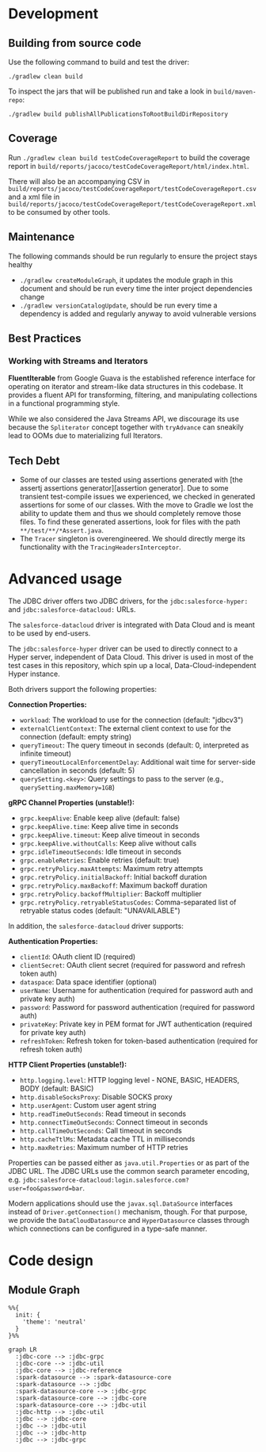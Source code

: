 # Development

## Building from source code

Use the following command to build and test the driver:

```shell
./gradlew clean build
```

To inspect the jars that will be published run and take a look in `build/maven-repo`:

```shell
./gradlew build publishAllPublicationsToRootBuildDirRepository
```

## Coverage

Run `./gradlew clean build testCodeCoverageReport` to build the coverage report in `build/reports/jacoco/testCodeCoverageReport/html/index.html`.

There will also be an accompanying CSV in `build/reports/jacoco/testCodeCoverageReport/testCodeCoverageReport.csv` and a xml file in `build/reports/jacoco/testCodeCoverageReport/testCodeCoverageReport.xml` to be consumed by other tools.

## Maintenance

The following commands should be run regularly to ensure the project stays healthy
- `./gradlew createModuleGraph`, it updates the module graph in this document and should be run every time the inter project dependencies change
- `./gradlew versionCatalogUpdate`, should be run every time a dependency is added and regularly anyway to avoid vulnerable versions

## Best Practices

### Working with Streams and Iterators

**FluentIterable** from Google Guava is the established reference interface for operating on iterator and stream-like data structures in this codebase. It provides a fluent API for transforming, filtering, and manipulating collections in a functional programming style.

While we also considered the Java Streams API, we discourage its use because the `Spliterator` concept together with `tryAdvance` can sneakily lead to OOMs due to materializing full Iterators.

## Tech Debt

- Some of our classes are tested using assertions generated with [the assertj assertions generator][assertion generator]. Due to some transient test-compile issues we experienced, we checked in generated assertions for some of our classes. With the move to Gradle we lost the ability to update them and thus we should completely remove those files. To find these generated assertions, look for files with the path `**/test/**/*Assert.java`.
- The `Tracer` singleton is overengineered. We should directly merge its functionality with the `TracingHeadersInterceptor`.

# Advanced usage

The JDBC driver offers two JDBC drivers, for the `jdbc:salesforce-hyper:`
and `jdbc:salesforce-datacloud:` URLs.

The `salesforce-datacloud` driver is integrated with Data Cloud and is meant
to be used by end-users.

The `jdbc:salesforce-hyper` driver can be used to directly connect to a Hyper
server, independent of Data Cloud. This driver is used in most of the test cases
in this repository, which spin up a local, Data-Cloud-independent Hyper instance.

Both drivers support the following properties:

**Connection Properties:**
- `workload`: The workload to use for the connection (default: "jdbcv3")
- `externalClientContext`: The external client context to use for the connection (default: empty string)
- `queryTimeout`: The query timeout in seconds (default: 0, interpreted as infinite timeout)
- `queryTimeoutLocalEnforcementDelay`: Additional wait time for server-side cancellation in seconds (default: 5)
- `querySetting.<key>`: Query settings to pass to the server (e.g., `querySetting.maxMemory=1GB`)

**gRPC Channel Properties (unstable!):**
- `grpc.keepAlive`: Enable keep alive (default: false)
- `grpc.keepAlive.time`: Keep alive time in seconds
- `grpc.keepAlive.timeout`: Keep alive timeout in seconds
- `grpc.keepAlive.withoutCalls`: Keep alive without calls
- `grpc.idleTimeoutSeconds`: Idle timeout in seconds
- `grpc.enableRetries`: Enable retries (default: true)
- `grpc.retryPolicy.maxAttempts`: Maximum retry attempts
- `grpc.retryPolicy.initialBackoff`: Initial backoff duration
- `grpc.retryPolicy.maxBackoff`: Maximum backoff duration
- `grpc.retryPolicy.backoffMultiplier`: Backoff multiplier
- `grpc.retryPolicy.retryableStatusCodes`: Comma-separated list of retryable status codes (default: "UNAVAILABLE")

In addition, the `salesforce-datacloud` driver supports:

**Authentication Properties:**
- `clientId`: OAuth client ID (required)
- `clientSecret`: OAuth client secret (required for password and refresh token auth)
- `dataspace`: Data space identifier (optional)
- `userName`: Username for authentication (required for password auth and private key auth)
- `password`: Password for password authentication (required for password auth)
- `privateKey`: Private key in PEM format for JWT authentication (required for private key auth)
- `refreshToken`: Refresh token for token-based authentication (required for refresh token auth)

**HTTP Client Properties (unstable!):**
- `http.logging.level`: HTTP logging level - NONE, BASIC, HEADERS, BODY (default: BASIC)
- `http.disableSocksProxy`: Disable SOCKS proxy
- `http.userAgent`: Custom user agent string
- `http.readTimeOutSeconds`: Read timeout in seconds
- `http.connectTimeOutSeconds`: Connect timeout in seconds
- `http.callTimeOutSeconds`: Call timeout in seconds
- `http.cacheTtlMs`: Metadata cache TTL in milliseconds
- `http.maxRetries`: Maximum number of HTTP retries

Properties can be passed either as `java.util.Properties` or as part of the
JDBC URL. The JDBC URLs use the common search parameter encoding, e.g.
`jdbc:salesforce-datacloud:login.salesforce.com?user=foo&password=bar`.

Modern applications should use the `javax.sql.DataSource` interfaces instead
of `Driver.getConnection()` mechanism, though. For that purpose, we provide the
`DataCloudDatasource` and `HyperDatasource` classes through which connections
can be configured in a type-safe manner.

# Code design

## Module Graph

```mermaid
%%{
  init: {
    'theme': 'neutral'
  }
}%%

graph LR
  :jdbc-core --> :jdbc-grpc
  :jdbc-core --> :jdbc-util
  :jdbc-core --> :jdbc-reference
  :spark-datasource --> :spark-datasource-core
  :spark-datasource --> :jdbc
  :spark-datasource-core --> :jdbc-grpc
  :spark-datasource-core --> :jdbc-core
  :spark-datasource-core --> :jdbc-util
  :jdbc-http --> :jdbc-util
  :jdbc --> :jdbc-core
  :jdbc --> :jdbc-util
  :jdbc --> :jdbc-http
  :jdbc --> :jdbc-grpc
```